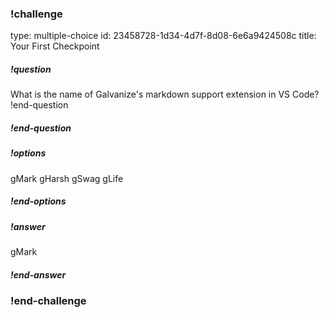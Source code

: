 ### !challenge
type: multiple-choice
id: 23458728-1d34-4d7f-8d08-6e6a9424508c
title: Your First Checkpoint

##### !question
What is the name of Galvanize's markdown support extension in VS Code?
!end-question
##### !end-question

##### !options
gMark
gHarsh
gSwag
gLife
##### !end-options

##### !answer
gMark
##### !end-answer

### !end-challenge